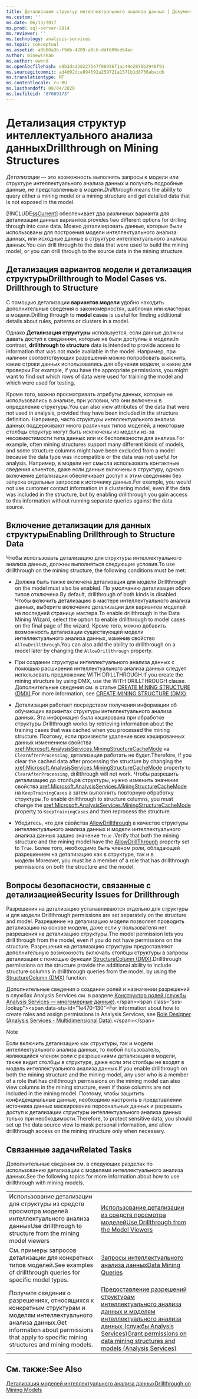 ```yaml
---
title: Детализация структур интеллектуального анализа данных | Документация Майкрософт
ms.custom: ''
ms.date: 06/13/2017
ms.prod: sql-server-2014
ms.reviewer: ''
ms.technology: analysis-services
ms.topic: conceptual
ms.assetid: a0b00a3b-f9db-4289-a8cb-ddf600cd64ac
author: minewiskan
ms.author: owend
ms.openlocfilehash: e8b3dad28227547f88956f1ac49e2878b2940f91
ms.sourcegitcommit: ad4d92dce894592a259721a1571b1d8736abacdb
ms.translationtype: MT
ms.contentlocale: ru-RU
ms.lasthandoff: 08/04/2020
ms.locfileid: "87669173"
---
```

# <a name="drillthrough-on-mining-structures"></a><span data-ttu-id="1e470-102">Детализация структур интеллектуального анализа данных</span><span class="sxs-lookup"><span data-stu-id="1e470-102">Drillthrough on Mining Structures</span></span>
  <span data-ttu-id="1e470-103">*Детализация* — это возможность выполнять запросы к модели или структуре интеллектуального анализа данных и получать подробные данные, не представленные в модели.</span><span class="sxs-lookup"><span data-stu-id="1e470-103">*Drillthrough* means the ability to query either a mining model or a mining structure and get detailed data that is not exposed in the model.</span></span>  
  
 [!INCLUDE[ssCurrent](../../includes/sscurrent-md.md)] <span data-ttu-id="1e470-104">обеспечивает два различных варианта для детализации данных вариантов.</span><span class="sxs-lookup"><span data-stu-id="1e470-104">provides two different options for drilling through into case data.</span></span> <span data-ttu-id="1e470-105">Можно детализировать данные, которые были использованы для построения модели интеллектуального анализа данных, или исходные данные в структуре интеллектуального анализа данных.</span><span class="sxs-lookup"><span data-stu-id="1e470-105">You can drill through to the data that were used to build the mining model, or you can drill through to the source data in the mining structure.</span></span>  
  
## <a name="drillthrough-to-model-cases-vs-drillthrough-to-structure"></a><span data-ttu-id="1e470-106">Детализация вариантов модели и детализация структуры</span><span class="sxs-lookup"><span data-stu-id="1e470-106">Drillthrough to Model Cases vs. Drillthrough to Structure</span></span>  
 <span data-ttu-id="1e470-107">С помощью детализации **вариантов модели** удобно находить дополнительные сведения о закономерностях, шаблонах или кластерах в модели.</span><span class="sxs-lookup"><span data-stu-id="1e470-107">Drilling through to **model cases** is useful for finding additional details about rules, patterns or clusters in a model.</span></span>  
  
 <span data-ttu-id="1e470-108">Однако **Детализация структуры** используется, если данные должны давать доступ к сведениям, которые не были доступны в модели.</span><span class="sxs-lookup"><span data-stu-id="1e470-108">In contrast, **drillthrough to structure** data is intended to provide access to information that was not made available in the model.</span></span> <span data-ttu-id="1e470-109">Например, при наличии соответствующих разрешений можно попробовать выяснить, какие строки данных использовались для обучения модели, а какие для проверки.</span><span class="sxs-lookup"><span data-stu-id="1e470-109">For example, if you have the appropriate permissions, you might want to find out which rows of data were used for training the model and which were used for testing.</span></span>  
  
 <span data-ttu-id="1e470-110">Кроме того, можно просматривать атрибуты данных, которые не использовались в анализе, при условии, что они включены в определение структуры.</span><span class="sxs-lookup"><span data-stu-id="1e470-110">You can also view attributes of the data that were not used in analysis, provided they have been included in the structure definition.</span></span> <span data-ttu-id="1e470-111">Например, часто структуры интеллектуального анализа данных поддерживают много различных типов моделей, а некоторые столбцы структур могут быть исключены из модели из-за несовместимости типа данных или их бесполезности для анализа.</span><span class="sxs-lookup"><span data-stu-id="1e470-111">For example, often mining structures support many different kinds of models, and some structure columns might have been excluded from a model because the data type was incompatible or the data was not useful for analysis.</span></span> <span data-ttu-id="1e470-112">Например, в модели нет смысла использовать контактные сведения клиентов, даже если данные включены в структуру, однако включение детализации обеспечивает доступ к этим сведениям без запуска отдельных запросов к источнику данных.</span><span class="sxs-lookup"><span data-stu-id="1e470-112">For example, you would not use customer contact information in a clustering model, even if the data was included in the structure, but by enabling drillthrough you gain access to this information without running separate queries against the data source.</span></span>  
  
## <a name="enabling-drillthrough-to-structure-data"></a><span data-ttu-id="1e470-113">Включение детализации для данных структуры</span><span class="sxs-lookup"><span data-stu-id="1e470-113">Enabling Drillthrough to Structure Data</span></span>  
 <span data-ttu-id="1e470-114">Чтобы использовать детализацию для структуры интеллектуального анализа данных, должны выполняться следующие условия.</span><span class="sxs-lookup"><span data-stu-id="1e470-114">To use drillthrough on the mining structure, the following conditions must be met:</span></span>  
  
-   <span data-ttu-id="1e470-115">Должна быть также включена детализация для модели.</span><span class="sxs-lookup"><span data-stu-id="1e470-115">Drillthrough on the model must also be enabled.</span></span> <span data-ttu-id="1e470-116">По умолчанию детализация обоих типов отключена.</span><span class="sxs-lookup"><span data-stu-id="1e470-116">By default, drillthrough of both kinds is disabled.</span></span> <span data-ttu-id="1e470-117">Чтобы включить детализацию в мастере интеллектуального анализа данных, выберите включение детализации для вариантов моделей на последней странице мастера.</span><span class="sxs-lookup"><span data-stu-id="1e470-117">To enable drillthrough in the Data Mining Wizard, select the option to enable drillthrough to model cases on the final page of the wizard.</span></span> <span data-ttu-id="1e470-118">Кроме того, можно добавить возможность детализации существующей модели интеллектуального анализа данных, изменив свойство `AllowDrillthrough`.</span><span class="sxs-lookup"><span data-stu-id="1e470-118">You can also add the ability to drillthrough on a model later by changing the `AllowDrillthrough` property.</span></span>  
  
-   <span data-ttu-id="1e470-119">При создании структуры интеллектуального анализа данных с помощью расширения интеллектуального анализа данных следует использовать предложение WITH DRILLTHROUGH.</span><span class="sxs-lookup"><span data-stu-id="1e470-119">If you create the mining structure by using DMX, use the WITH DRILLTHROUGH clause.</span></span> <span data-ttu-id="1e470-120">Дополнительные сведения см. в статье [CREATE MINING STRUCTURE (DMX)](/sql/dmx/create-mining-structure-dmx).</span><span class="sxs-lookup"><span data-stu-id="1e470-120">For more information, see [CREATE MINING STRUCTURE &#40;DMX&#41;](/sql/dmx/create-mining-structure-dmx).</span></span>  
  
-   <span data-ttu-id="1e470-121">Детализация работает посредством получения информации об обучающих вариантах структуры интеллектуального анализа данных. Эта информация была кэширована при обработке структуры.</span><span class="sxs-lookup"><span data-stu-id="1e470-121">Drillthrough works by retrieving information about the training cases that was cached when you processed the mining structure.</span></span> <span data-ttu-id="1e470-122">Поэтому, если произвести удаление всех кэшированных данных изменением свойства <xref:Microsoft.AnalysisServices.MiningStructureCacheMode> на `ClearAfterProcessing`, детализация работать не будет.</span><span class="sxs-lookup"><span data-stu-id="1e470-122">Therefore, if you clear the cached data after processing the structure by changing the <xref:Microsoft.AnalysisServices.MiningStructureCacheMode> property to `ClearAfterProcessing`, drillthrough will not work.</span></span> <span data-ttu-id="1e470-123">Чтобы разрешить детализацию до столбцов структуры, нужно изменить значение свойства <xref:Microsoft.AnalysisServices.MiningStructureCacheMode> на `KeepTrainingCases` а затем выполнить повторную обработку структуры.</span><span class="sxs-lookup"><span data-stu-id="1e470-123">To enable drillthrough to structure columns, you must change the <xref:Microsoft.AnalysisServices.MiningStructureCacheMode> property to `KeepTrainingCases` and then reprocess the structure.</span></span>  
  
-   <span data-ttu-id="1e470-124">Убедитесь, что для свойства [AllowDrillthrough](https://docs.microsoft.com/bi-reference/assl/properties/allowdrillthrough-element-assl) в качестве структуры интеллектуального анализа данных и модели интеллектуального анализа данных задано значение `True` .</span><span class="sxs-lookup"><span data-stu-id="1e470-124">Verify that both the mining structure and the mining model have the [AllowDrillThrough](https://docs.microsoft.com/bi-reference/assl/properties/allowdrillthrough-element-assl) property set to `True`.</span></span> <span data-ttu-id="1e470-125">Более того, необходимо быть членом роли, обладающей разрешением на детализацию как в структуре, так и в модели.</span><span class="sxs-lookup"><span data-stu-id="1e470-125">Moreover, you must be a member of a role that has drillthrough permissions on both the structure and the model.</span></span>  
  
## <a name="security-issues-for-drillthrough"></a><span data-ttu-id="1e470-126">Вопросы безопасности, связанные с детализацией</span><span class="sxs-lookup"><span data-stu-id="1e470-126">Security Issues for Drillthrough</span></span>  
 <span data-ttu-id="1e470-127">Разрешения на детализацию устанавливаются отдельно для структуры и для модели.</span><span class="sxs-lookup"><span data-stu-id="1e470-127">Drillthrough permissions are set separately on the structure and model.</span></span> <span data-ttu-id="1e470-128">Разрешение на детализацию модели позволяет проводить детализацию на основе модели, даже если у пользователя нет разрешения на детализацию структуры.</span><span class="sxs-lookup"><span data-stu-id="1e470-128">The model permission lets you drill through from the model, even if you do not have permissions on the structure.</span></span> <span data-ttu-id="1e470-129">Разрешения на детализацию структуры предоставляют дополнительную возможность включать столбцы структуры в запросы детализации с помощью функции [StructureColumn (DMX)](/sql/dmx/structurecolumn-dmx).</span><span class="sxs-lookup"><span data-stu-id="1e470-129">Drillthrough permissions on the structure provide the additional ability to include structure columns in drillthrough queries from the model, by using the [StructureColumn &#40;DMX&#41;](/sql/dmx/structurecolumn-dmx) function.</span></span>  
  
 <span data-ttu-id="1e470-130">Дополнительные сведения о создании ролей и назначении разрешений в службах Analysis Services см. в разделе [Конструктор ролей (службы Analysis Services — многомерные данные)](https://msdn.microsoft.com/library/ms189696(v=sql.120).aspx).</span><span class="sxs-lookup"><span data-stu-id="1e470-130">For information about how to create roles and assign permissions in Analysis Services, see [Role Designer &#40;Analysis Services - Multidimensional Data&#41;](https://msdn.microsoft.com/library/ms189696(v=sql.120).aspx).</span></span>  
  
> [!NOTE]  
>  <span data-ttu-id="1e470-131">Если включить детализацию как структуры, так и модели интеллектуального анализа данных, то любой пользователь, являющийся членом роли с разрешениями детализации в модели, также видит столбцы в структуре, даже если эти столбцы не входят в модель интеллектуального анализа данных.</span><span class="sxs-lookup"><span data-stu-id="1e470-131">If you enable drillthrough on both the mining structure and the mining model, any user who is a member of a role that has drillthrough permissions on the mining model can also view columns in the mining structure, even if those columns are not included in the mining model.</span></span> <span data-ttu-id="1e470-132">Поэтому, чтобы защитить конфиденциальные данные, необходимо настроить в представлении источника данных маскирование персональных данных и разрешать доступ к детализации структуры интеллектуального анализа данных только при необходимости.</span><span class="sxs-lookup"><span data-stu-id="1e470-132">Therefore, to protect sensitive data, you should set up the data source view to mask personal information, and allow drillthrough access on the mining structure only when necessary.</span></span>  
  
## <a name="related-tasks"></a><span data-ttu-id="1e470-133">Связанные задачи</span><span class="sxs-lookup"><span data-stu-id="1e470-133">Related Tasks</span></span>  
 <span data-ttu-id="1e470-134">Дополнительные сведения см. в следующих разделах по использованию детализации с моделями интеллектуального анализа данных.</span><span class="sxs-lookup"><span data-stu-id="1e470-134">See the following topics for more information about how to use drillthrough with mining models.</span></span>  
  
|||  
|-|-|  
|<span data-ttu-id="1e470-135">Использование детализации для структуры из средств просмотра моделей интеллектуального анализа данных</span><span class="sxs-lookup"><span data-stu-id="1e470-135">Use drillthrough to structure from the mining model viewers</span></span>|[<span data-ttu-id="1e470-136">Использование детализации из средств просмотра моделей</span><span class="sxs-lookup"><span data-stu-id="1e470-136">Use Drillthrough from the Model Viewers</span></span>](use-drillthrough-from-the-model-viewers.md)|  
|<span data-ttu-id="1e470-137">См. примеры запросов детализации для конкретных типов моделей.</span><span class="sxs-lookup"><span data-stu-id="1e470-137">See examples of drillthrough queries for specific model types.</span></span>|[<span data-ttu-id="1e470-138">Запросы интеллектуального анализа данных</span><span class="sxs-lookup"><span data-stu-id="1e470-138">Data Mining Queries</span></span>](data-mining-queries.md)|  
|<span data-ttu-id="1e470-139">Получите сведения о разрешениях, относящихся к конкретным структурам и моделям интеллектуального анализа данных.</span><span class="sxs-lookup"><span data-stu-id="1e470-139">Get information about permissions that apply to specific mining structures and mining models.</span></span>|[<span data-ttu-id="1e470-140">Предоставление разрешений структурам интеллектуального анализа данных и моделям интеллектуального анализа данных (службы Analysis Services)</span><span class="sxs-lookup"><span data-stu-id="1e470-140">Grant permissions on data mining structures and models &#40;Analysis Services&#41;</span></span>](../multidimensional-models/grant-permissions-on-data-mining-structures-and-models-analysis-services.md)|  
  
## <a name="see-also"></a><span data-ttu-id="1e470-141">См. также:</span><span class="sxs-lookup"><span data-stu-id="1e470-141">See Also</span></span>  
 [<span data-ttu-id="1e470-142">Детализация моделей интеллектуального анализа данных</span><span class="sxs-lookup"><span data-stu-id="1e470-142">Drillthrough on Mining Models</span></span>](drillthrough-on-mining-models.md)  
  
  
